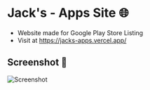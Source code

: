 # Jack's - Apps Site 🌐

- Website made for Google Play Store Listing
- Visit at https://jacks-apps.vercel.app/

## Screenshot 📸

![Screenshot](https://github.com/jagadeesh-k-2802/jacks-apps-site/assets/63912668/17d7d6d7-8f3b-4ab2-a2ce-0580b534b42c)
